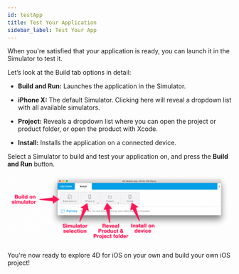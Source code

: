 ```yaml
---
id: testApp
title: Test Your Application
sidebar_label: Test Your App
---
```


When you're satisfied that your application is ready, you can launch it in the Simulator to test it.

Let’s look at the Build tab options in detail:

* <b>Build and Run:</b> Launches the application in the Simulator.

* <b>iPhone X:</b> The default Simulator. Clicking here will reveal a dropdown list with all available simulators.

* <b>Project:</b> Reveals a dropdown list where you can open the project or product folder, or open the product with Xcode.

* <b>Install:</b> Installs the application on a connected device.
 

Select a Simulator to build and test your application on, and press the <b>Build and Run</b> button.

![alt-text](assets/4DforiOSOverview/Build-Tab-4D-for-iOS.png)

You're now ready to explore 4D for iOS on your own and build your own iOS project!

